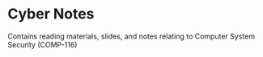 # Cyber Notes

Contains reading materials, slides, and notes relating to Computer System Security (COMP-116)
